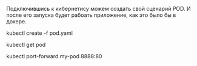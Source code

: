 Подключившись к кибернетису можем создать свой сценарий POD. И после его запуска будет рабоать приложение, как это было бы в докере.

<!-- ---
apiVersion: v1
kind: Pod
metadata:
  name: my-pod
spec:
  containers:
  - image: nginx:1.12
    name: nginx
    ports:
    - containerPort: 80

-->

<!-- Создать под из файла -->

kubectl create -f pod.yaml

<!-- Получить список подов -->

kubectl get pod

<!-- Проксируем порты -->

kubectl port-forward my-pod 8888:80
